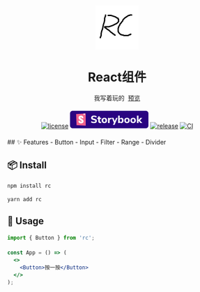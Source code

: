 <p align="center">
  <a href="https://675076143.github.io/RC/">
    <?xml version="1.0" encoding="UTF-8" standalone="no"?>
<!DOCTYPE svg PUBLIC "-//W3C//DTD SVG 1.1//EN" "http://www.w3.org/Graphics/SVG/1.1/DTD/svg11.dtd">
<svg version="1.1" id="Layer_1" xmlns="http://www.w3.org/2000/svg" xmlns:xlink="http://www.w3.org/1999/xlink" x="0px" y="0px" width="100px" height="100px" viewBox="0 0 100 100" enable-background="new 0 0 100 100" xml:space="preserve">  <image id="image0" width="100" height="100" x="0" y="0"
    href="data:image/png;base64,iVBORw0KGgoAAAANSUhEUgAAAGQAAABkCAAAAABVicqIAAAABGdBTUEAALGPC/xhBQAAACBjSFJN
AAB6JgAAgIQAAPoAAACA6AAAdTAAAOpgAAA6mAAAF3CculE8AAAAAmJLR0QA/4ePzL8AAAAJcEhZ
cwAADsMAAA7DAcdvqGQAAAAHdElNRQflCBQVKwOQwmbQAAAC00lEQVRo3u3Yq3bjMBAAUEHBQEN/
QmFhYWFhYKGhYZmh4UJDw8LAwMLCwH5CYKBhdiTZjh4z0shpewok0D3xWr4ePUaTiOsvNFGQghSk
IAUpSEH+CHJ8Gjc9bqyFELXfl0AqIRWluqhezQcDuHTz7bovA4E74e/SCVqVdIbdenPDQs4G6YXd
os6lNTftJ+yV0S7Q48H6eGrnmKr2HAkjmIs4UglxcK8sjuzJMJ6nK9FQ5APeKrw6O00QTDwMCmmE
eEPvPjzoxTY4F7t4GBQCo/WJ3z696EGzx6xLhEEhZm3hTQdjbYQuFcYWBKKB/17fnGNsQa7yFsrA
MXBExpH+9hIVx0AR2O+7eKcFUWs9baDIQYgnHvJKrfU0ApPZshA165/XdMMQ2AvvsT7djPxTs84w
UASyxFfC2MO/J8madRzBM5djqGdPsCsfWQaGNLHZ1AlXv/8b7JZYwHGEzlxwwu4Wo/NSWB5Cj5Yh
jDFwJx1HqNGaiTnh8rY6idToaLkEd6tTyAXLKafWIdhbnUKOwVgvx7t1Mg3MrU4hnfuOa6FiH35n
mTHrGKJyylI5UiWXqpj4M4IgsGy+qkRRF1ZMeYg+S2SibEycnElEnyUqdciB7DPci+izZHpVQXRU
n8pk4e3IfJb0eK24jlbOtAfItJwl0zNV+OZPiY+Ma3Y0tSIazL3Io5W/Ta2IBHMncoKn3t7dBNN9
NwJr98X+rIMJlDsRWJxH54Kef1+5D0FKR0yR/IMXQbDSUSvu1542/BKdgaClo1acYCYZSQdJBC8d
wyTTijzFQajS0R8ydDlwEXLZ+ENGK8ca+f7IQ4IhM2rtHwf695twUTCRZchG56MHjTX6y0oGMudl
LzakhYaDJMp59djGv+A19PcbB2myKjYE2hNnmYWoaiqjYstoFuL9/vQzSG41tQmRuRl8C9Jjq++7
kZ9rBSlIQQpSkIIUpCAF+R3kP3imB+lwKlltAAAAJXRFWHRkYXRlOmNyZWF0ZQAyMDIxLTA4LTIw
VDEzOjQzOjAzKzA4OjAwSV74OwAAACV0RVh0ZGF0ZTptb2RpZnkAMjAyMS0wOC0yMFQxMzo0Mzow
MyswODowMDgDQIcAAAAgdEVYdHNvZnR3YXJlAGh0dHBzOi8vaW1hZ2VtYWdpY2sub3JnvM8dnQAA
ABh0RVh0VGh1bWI6OkRvY3VtZW50OjpQYWdlcwAxp/+7LwAAABh0RVh0VGh1bWI6OkltYWdlOjpI
ZWlnaHQAMTAwf5GrMAAAABd0RVh0VGh1bWI6OkltYWdlOjpXaWR0aAAxMDDsYPttAAAAGXRFWHRU
aHVtYjo6TWltZXR5cGUAaW1hZ2UvcG5nP7JWTgAAABd0RVh0VGh1bWI6Ok1UaW1lADE2Mjk0Mzgx
ODOcJZxhAAAAEnRFWHRUaHVtYjo6U2l6ZQAxMzc1QkINlknPAAAARnRFWHRUaHVtYjo6VVJJAGZp
bGU6Ly8vYXBwL3RtcC9pbWFnZWxjL2ltZ3ZpZXcyXzlfMTYyOTQyNDY1ODkwNTUwMjdfMzJfWzBd
B0ovrwAAAABJRU5ErkJggg==" ></image>
</svg>
  </a>
</p>

<h1 align="center">React组件</h1>

<div align="center">
我写着玩的&nbsp;
<a href="https://675076143.github.io/RC/">预览</a>
</div>
<div align="center" style="margin:20px">

[![license](https://img.shields.io/npm/l/robin-rc)](https://github.com/675076143/RC/blob/master/LICENSE)
[![storybook](https://github.com/675076143/RC/blob/master/.storybook/badge.svg)](https://675076143.github.io/RC/storybook)
[![release](https://img.shields.io/github/v/release/675076143/RC.svg)](https://github.com/675076143/RC/releases/latest)
[![CI](https://github.com/675076143/RC/actions/workflows/npm-publish-github-packages.yml/badge.svg)](https://github.com/675076143/RC/actions)

</div>
## ✨ Features
- Button
- Input
- Filter
- Range
- Divider

## 📦 Install

```bash
npm install rc
```

```bash
yarn add rc
```

## 🔨 Usage

```jsx
import { Button } from 'rc';

const App = () => (
  <>
    <Button>按一按</Button>
  </>
);
```
